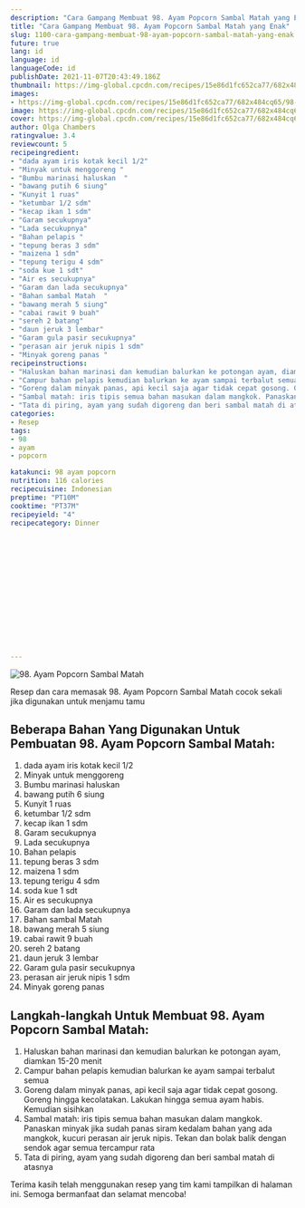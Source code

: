 ```yaml
---
description: "Cara Gampang Membuat 98. Ayam Popcorn Sambal Matah yang Enak"
title: "Cara Gampang Membuat 98. Ayam Popcorn Sambal Matah yang Enak"
slug: 1100-cara-gampang-membuat-98-ayam-popcorn-sambal-matah-yang-enak
future: true
lang: id
language: id
languageCode: id
publishDate: 2021-11-07T20:43:49.186Z 
thumbnail: https://img-global.cpcdn.com/recipes/15e86d1fc652ca77/682x484cq65/98-ayam-popcorn-sambal-matah-foto-resep-utama.webp
images:
- https://img-global.cpcdn.com/recipes/15e86d1fc652ca77/682x484cq65/98-ayam-popcorn-sambal-matah-foto-resep-utama.webp
image: https://img-global.cpcdn.com/recipes/15e86d1fc652ca77/682x484cq65/98-ayam-popcorn-sambal-matah-foto-resep-utama.webp
cover: https://img-global.cpcdn.com/recipes/15e86d1fc652ca77/682x484cq65/98-ayam-popcorn-sambal-matah-foto-resep-utama.webp
author: Olga Chambers
ratingvalue: 3.4
reviewcount: 5
recipeingredient:
- "dada ayam iris kotak kecil 1/2"
- "Minyak untuk menggoreng "
- "Bumbu marinasi haluskan  "
- "bawang putih 6 siung"
- "Kunyit 1 ruas"
- "ketumbar 1/2 sdm"
- "kecap ikan 1 sdm"
- "Garam secukupnya"
- "Lada secukupnya"
- "Bahan pelapis "
- "tepung beras 3 sdm"
- "maizena 1 sdm"
- "tepung terigu 4 sdm"
- "soda kue 1 sdt"
- "Air es secukupnya"
- "Garam dan lada secukupnya"
- "Bahan sambal Matah  "
- "bawang merah 5 siung"
- "cabai rawit 9 buah"
- "sereh 2 batang"
- "daun jeruk 3 lembar"
- "Garam gula pasir secukupnya"
- "perasan air jeruk nipis 1 sdm"
- "Minyak goreng panas "
recipeinstructions:
- "Haluskan bahan marinasi dan kemudian balurkan ke potongan ayam, diamkan 15-20 menit"
- "Campur bahan pelapis kemudian balurkan ke ayam sampai terbalut semua"
- "Goreng dalam minyak panas, api kecil saja agar tidak cepat gosong. Goreng hingga kecolatakan. Lakukan hingga semua ayam habis. Kemudian sisihkan"
- "Sambal matah: iris tipis semua bahan masukan dalam mangkok. Panaskan minyak jika sudah panas siram kedalam bahan yang ada mangkok, kucuri perasan air jeruk nipis. Tekan dan bolak balik dengan sendok agar semua tercampur rata"
- "Tata di piring, ayam yang sudah digoreng dan beri sambal matah di atasnya"
categories:
- Resep
tags:
- 98
- ayam
- popcorn

katakunci: 98 ayam popcorn 
nutrition: 116 calories
recipecuisine: Indonesian
preptime: "PT10M"
cooktime: "PT37M"
recipeyield: "4"
recipecategory: Dinner


     
    
    
    
    
    
    
    
    
    
    
      
    
---
```



![98. Ayam Popcorn Sambal Matah](https://img-global.cpcdn.com/recipes/15e86d1fc652ca77/682x484cq65/98-ayam-popcorn-sambal-matah-foto-resep-utama.webp)

Resep dan cara memasak  98. Ayam Popcorn Sambal Matah cocok sekali jika digunakan untuk menjamu tamu

<!--inarticleads1-->

## Beberapa Bahan Yang Digunakan Untuk Pembuatan 98. Ayam Popcorn Sambal Matah:

1. dada ayam iris kotak kecil 1/2
1. Minyak untuk menggoreng 
1. Bumbu marinasi haluskan  
1. bawang putih 6 siung
1. Kunyit 1 ruas
1. ketumbar 1/2 sdm
1. kecap ikan 1 sdm
1. Garam secukupnya
1. Lada secukupnya
1. Bahan pelapis 
1. tepung beras 3 sdm
1. maizena 1 sdm
1. tepung terigu 4 sdm
1. soda kue 1 sdt
1. Air es secukupnya
1. Garam dan lada secukupnya
1. Bahan sambal Matah  
1. bawang merah 5 siung
1. cabai rawit 9 buah
1. sereh 2 batang
1. daun jeruk 3 lembar
1. Garam gula pasir secukupnya
1. perasan air jeruk nipis 1 sdm
1. Minyak goreng panas 



<!--inarticleads2-->

## Langkah-langkah Untuk Membuat 98. Ayam Popcorn Sambal Matah:

1. Haluskan bahan marinasi dan kemudian balurkan ke potongan ayam, diamkan 15-20 menit
1. Campur bahan pelapis kemudian balurkan ke ayam sampai terbalut semua
1. Goreng dalam minyak panas, api kecil saja agar tidak cepat gosong. Goreng hingga kecolatakan. Lakukan hingga semua ayam habis. Kemudian sisihkan
1. Sambal matah: iris tipis semua bahan masukan dalam mangkok. Panaskan minyak jika sudah panas siram kedalam bahan yang ada mangkok, kucuri perasan air jeruk nipis. Tekan dan bolak balik dengan sendok agar semua tercampur rata
1. Tata di piring, ayam yang sudah digoreng dan beri sambal matah di atasnya




Terima kasih telah menggunakan resep yang tim kami tampilkan di halaman ini. Semoga bermanfaat dan selamat mencoba!
